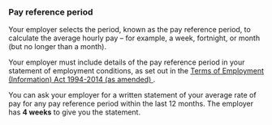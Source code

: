 ###  **Pay reference period**

Your employer selects the period, known as the pay reference period, to
calculate the average hourly pay – for example, a week, fortnight, or month
(but no longer than a month).

Your employer must include details of the pay reference period in your
statement of employment conditions, as set out in the [ Terms of Employment
(Information) Act 1994-2014 (as amended)
](http://www.irishstatutebook.ie/1994/en/act/pub/0005/index.html) .

You can ask your employer for a written statement of your average rate of pay
for any pay reference period within the last 12 months. The employer has **4
weeks** to give you the statement.
